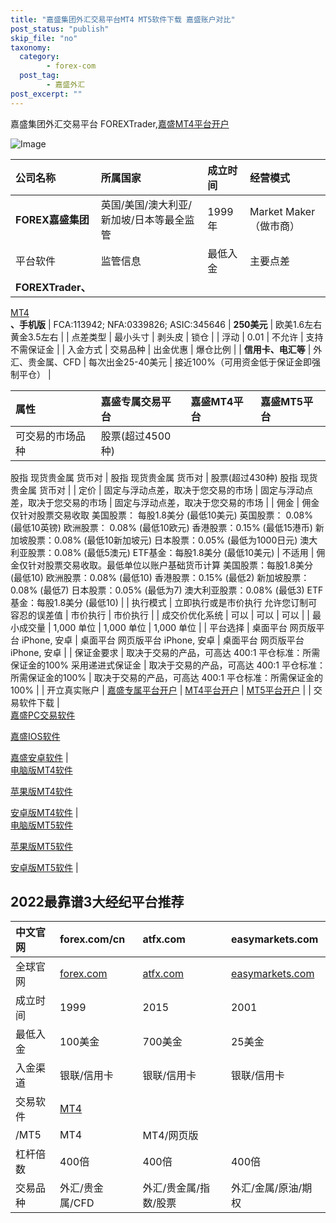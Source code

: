 ```yaml
---
title: "嘉盛集团外汇交易平台MT4 MT5软件下载 嘉盛账户对比"
post_status: "publish"
skip_file: "no"
taxonomy:
  category:
        - forex-com
  post_tag:
        - 嘉盛外汇
post_excerpt: ""
---
```

嘉盛集团外汇交易平台 FOREXTrader,[嘉盛MT4平台开户](https://we.laowei8.com/go/forexcomchina)

![Image](https://cdn.fendou.la/tuoss/forexad01.png)

| 公司名称 | 所属国家 | 成立时间 | 经营模式 |
| :--- | :--- | :--- | :--- |
| **FOREX嘉盛集团** | 英国/美国/澳大利亚/新加坡/日本等最全监管 | 1999年 | Market Maker（做市商） |
| 平台软件 | 监管信息 | 最低入金 | 主要点差 |
| **FOREXTrader、**  
 [MT4](https://download.mql5.com/cdn/web/metaquotes.software.corp/mt4/metatrader4.apk)  
 **、手机版** | FCA:113942; NFA:0339826; ASIC:345646 | **250美元** | 欧美1.6左右 黄金3.5左右 |
| 点差类型 | 最小头寸 | 剥头皮 | 锁仓 |
| 浮动 | 0.01 | 不允许 | 支持 不需保证金 |
| 入金方式 | 交易品种 | 出金优惠 | 爆仓比例 |
| **信用卡、电汇等** | 外汇、贵金属、CFD | 每次出金25-40美元 | 接近100%（可用资金低于保证金即强制平仓） |

| 属性 | 嘉盛专属交易平台 | 嘉盛MT4平台 | 嘉盛MT5平台 |
| :--- | :--- | :--- | :--- |
| 可交易的市场品种 | 股票(超过4500种)
股指
现货贵金属
货币对 | 股指
 现货贵金属
 货币对 |  股票(超过430种)
 股指
现货贵金属
 货币对 |
| 定价 | 固定与浮动点差，取决于您交易的市场 | 固定与浮动点差，取决于您交易的市场 | 固定与浮动点差，取决于您交易的市场 |
| 佣金 | 佣金仅针对股票交易收取
美国股票： 每股1.8美分 (最低10美元)
英国股票： 0.08% (最低10英镑)
欧洲股票： 0.08% (最低10欧元)
香港股票：0.15% (最低15港币)
新加坡股票：0.08% (最低10新加坡元)
日本股票：0.05% (最低为1000日元)
澳大利亚股票：0.08% (最低5澳元)
ETF基金：每股1.8美分 (最低10美元) | 不适用 | 佣金仅针对股票交易收取。最低单位以账户基础货币计算
美国股票：每股1.8美分 (最低10)
欧洲股票：0.08% (最低10)
香港股票：0.15% (最低2)
新加坡股票：0.08% (最低7)
日本股票：0.05% (最低为7)
澳大利亚股票：0.08% (最低3)
ETF基金：每股1.8美分 (最低10) |
| 执行模式 | 立即执行或是市价执行
允许您订制可容忍的误差值 | 市价执行 | 市价执行 |
| 成交价优化系统 | 可以 | 可以 | 可以 |
| 最小成交量 | 1,000 单位 | 1,000 单位 | 1,000 单位 |
| 平台选择 | 桌面平台
网页版平台
iPhone, 安卓 |  桌面平台
 网页版平台
 iPhone, 安卓 |  桌面平台
 网页版平台
 iPhone, 安卓 |
| 保证金要求 | 取决于交易的产品，可高达 400:1 平仓标准：所需保证金的100% 采用递进式保证金 | 取决于交易的产品，可高达 400:1 平仓标准：所需保证金的100% | 取决于交易的产品，可高达 400:1 平仓标准：所需保证金的100% |
| 开立真实账户 | [嘉盛专属平台开户](https://application.dengluzh.com/cn/step/1?ibcode=JIAW) | [MT4平台开户](https://application.dengluzh.com/cn-meta/step/1?ibcode=JIAWMT) | [MT5平台开户](https://application.dengluzh.com/cn-mt5-partner/step/1?ibcode=JIAWMT5) |
| 交易软件下载 |    
 [嘉盛PC交易软件](https://download.efxnow.com/forex/pro/FOREX.comSetup.exe)  
 
   
 [嘉盛IOS软件](https://itunes.apple.com/cn/app/forex-com/id1300506717)  
 
   
 [嘉盛安卓软件](https://www.jsjt-global.com/zh-cn/~/media/forex/files/support/forexat.apk) |    
 [电脑版MT4软件](http://download.efxnow.com/mt/Global/CN/forexcomglobalcn4setup.exe)  
 
   
 [苹果版MT4软件](https://itunes.apple.com/cn/app/metatrader-4/id496212596?mt=8)  
 
   
 [安卓版MT4软件](https://www.jsjt-global.com/zh-cn/~/media/forex/files/support/metatrader4-app.apk) |    
 [电脑版MT5软件](http://www.forexchinese.com/Downloads/MT5/forexcomglobalcn5setup.exe)  
 
   
 [苹果版MT5软件](https://itunes.apple.com/cn/app/metatrader-5-forex-stocks/id413251709)  
 
   
 [安卓版MT5软件](https://download.mql5.com/cdn/web/metaquotes.software.corp/mt5/metatrader5.apk) |

## 2022最靠谱3大经纪平台推荐

| 中文官网 | forex.com/cn | atfx.com | easymarkets.com |
| :--- | :--- | :--- | :--- |
| 全球官网 | [forex.com](https://www.ssgg.net/go/forexcom/) | [atfx.com](https://www.ssgg.net/go/atfx-cn/) | [easymarkets.com](https://www.ssgg.net/go/easymarket/) |
| 成立时间 | 1999 | 2015 | 2001 |
| 最低入金 | 100美金 | 700美金 | 25美金 |
| 入金渠道 | 银联/信用卡 | 银联/信用卡 | 银联/信用卡 |
| 交易软件 | [MT4](https://download.mql5.com/cdn/web/metaquotes.software.corp/mt4/metatrader4.apk)  
 /MT5 | MT4 | MT4/网页版 |
| 杠杆倍数 | 400倍 | 400倍 | 400倍 |
| 交易品种 | 外汇/贵金属/CFD | 外汇/贵金属/指数/股票 | 外汇/金属/原油/期权 |